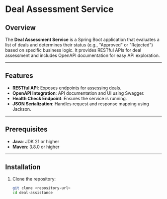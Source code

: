 # Deal Assessment Service

## Overview

The **Deal Assessment Service** is a Spring Boot application that evaluates a list of deals and determines their
status (e.g., "Approved" or "Rejected") based on specific business logic. It provides RESTful APIs for deal assessment
and includes OpenAPI documentation for easy API exploration.

---

## Features

- **RESTful API**: Exposes endpoints for assessing deals.
- **OpenAPI Integration**: API documentation and UI using Swagger.
- **Health Check Endpoint**: Ensures the service is running.
- **JSON Serialization**: Handles request and response mapping using Jackson.

---

## Prerequisites

- **Java**: JDK 21 or higher
- **Maven**: 3.8.0 or higher

---

## Installation

1. Clone the repository:
   ```bash
   git clone <repository-url>
   cd deal-assistance